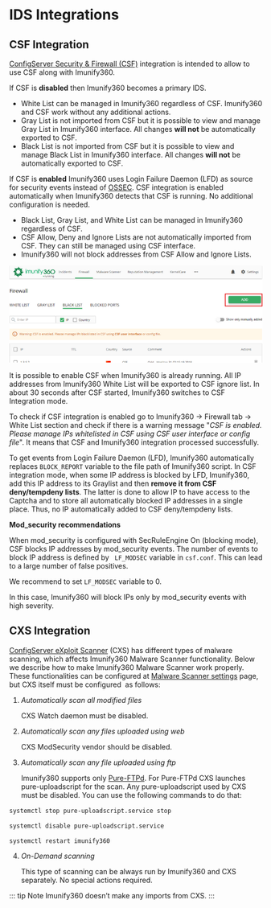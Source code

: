 # IDS Integrations

## CSF Integration


<span class="notranslate">[ConfigServer Security & Firewall (CSF)](https://www.configserver.com/cp/csf.html)</span> integration is intended to allow to use <span class="notranslate">CSF</span> along with Imunify360.

If <span class="notranslate">CSF</span> is **disabled** then Imunify360 becomes a primary <span class="notranslate">IDS</span>.
* <span class="notranslate">White List</span> can be managed in Imunify360 regardless of CSF. Imunify360 and <span class="notranslate">CSF</span> work without any additional actions.
* <span class="notranslate">Gray List</span> is not imported from <span class="notranslate">CSF</span> but it is possible to view and manage <span class="notranslate">Gray List</span> in Imunify360 interface. All changes **will not** be automatically exported to <span class="notranslate">CSF</span>.
* <span class="notranslate">Black List</span> is not imported from <span class="notranslate">CSF</span> but it is possible to view and manage <span class="notranslate">Black List</span> in Imunify360 interface. All changes **will not** be automatically exported to <span class="notranslate">CSF</span>.

If <span class="notranslate">CSF</span> is **enabled** Imunify360 uses <span class="notranslate">Login Failure Daemon (LFD)</span> as source for security events instead of <span class="notranslate">[OSSEC](https://www.ossec.net)</span>. <span class="notranslate">CSF</span> integration is enabled automatically when Imunify360 detects that <span class="notranslate">CSF</span> is running. No additional configuration is needed.

* <span class="notranslate">Black List, Gray List</span>, and <span class="notranslate">White List</span> can be managed in Imunify360 regardless of <span class="notranslate">CSF</span>.
* <span class="notranslate">CSF Allow, Deny</span> and <span class="notranslate">Ignore Lists</span> are not automatically imported from <span class="notranslate">CSF</span>. They can still be managed using <span class="notranslate">CSF</span> interface.
* Imunify360 will not block addresses from <span class="notranslate">CSF Allow</span> and <span class="notranslate">Ignore Lists</span>.

![](/images/firewallblacklistwarning_zoom70.png)


It is possible to enable <span class="notranslate">CSF</span> when Imunify360 is already running. All IP addresses from <span class="notranslate">Imunify360 White List</span> will be exported to <span class="notranslate">CSF ignore list</span>. In about 30 seconds after <span class="notranslate">CSF</span> started, Imunify360 switches to <span class="notranslate">CSF Integration</span> mode.

To check if <span class="notranslate">CSF</span> integration is enabled go to <span class="notranslate">Imunify360 → Firewall tab → White List</span> section and check if there is a warning message <span class="notranslate">"_CSF is enabled. Please manage IPs whitelisted in CSF using CSF user interface or config file_"</span>. It means that <span class="notranslate">CSF</span> and Imunify360 integration processed successfully.

To get events from <span class="notranslate">Login Failure Daemon (LFD)</span>, Imunify360 automatically replaces <span class="notranslate">`BLOCK_REPORT`</span> variable to the file path of Imunify360 script.
In <span class="notranslate">CSF</span> integration mode, when some IP address is blocked by <span class="notranslate">LFD, Imunify360,</span> add this IP address to its <span class="notranslate">Graylist</span> and then **remove it from <span class="notranslate">CSF deny/tempdeny lists</span>**. The latter is done to allow IP to have access to the Captcha and to store all automatically blocked IP addresses in a single place. Thus, no IP automatically added to <span class="notranslate">CSF deny/tempdeny lists</span>.

**<span class="notranslate">Mod_security</span> recommendations**

When <span class="notranslate">mod_security</span> is configured with <span class="notranslate">SecRuleEngine On</span> (blocking mode), <span class="notranslate">CSF</span> blocks IP addresses by <span class="notranslate">mod_security</span> events. The number of events to block IP address is defined by <span class="notranslate">` LF_MODSEC`</span> variable in <span class="notranslate">`csf.conf`</span>. This can lead to a large number of false positives.

We recommend to set <span class="notranslate">`LF_MODSEC`</span> variable to 0.

In this case, Imunify360 will block IPs only by <span class="notranslate">mod_security</span> events with high severity.



## CXS Integration


<span class="notranslate">[ConfigServer eXploit Scanner](https://configserver.com/cp/cxs.html) (CXS)</span> has different types of malware scanning, which affects <span class="notranslate">Imunify360 Malware Scanner</span> functionality. Below we describe how to make <span class="notranslate">Imunify360 Malware Scanner</span> work properly. These functionalities can be configured at <span class="notranslate">[Malware Scanner settings](/dashboard/#settings)</span> page, but <span class="notranslate">CXS</span> itself must be configured  as follows:

1. <span class="notranslate">_Automatically scan all modified files_</span>

   <span class="notranslate">CXS Watch</span> daemon must be disabled.

2. <span class="notranslate">_Automatically scan any files uploaded using web_</span>

   <span class="notranslate">CXS ModSecurity</span> vendor should be disabled.

3. <span class="notranslate">_Automatically scan any file uploaded using ftp_</span>

   Imunify360 supports only <span class="notranslate">[Pure-FTPd](https://www.pureftpd.org)</span>. For <span class="notranslate">Pure-FTPd CXS</span> launches pure-uploadscript for the scan. Any pure-uploadscript used by <span class="notranslate">CXS</span> must be disabled. You can use the following commands to do that:
   
  <div class="notranslate">

  ```
  systemctl stop pure-uploadscript.service stop
  ```
  </div>

  <div class="notranslate">

  ```
  systemctl disable pure-uploadscript.service
  ```
  </div>

  <div class="notranslate">
   
  ```
  systemctl restart imunify360
  ```
  </div>

4. <span class="notranslate">_On-Demand scanning_</span>

   This type of scanning can be always run by Imunify360 and <span class="notranslate">CXS</span> separately. No special actions required.

::: tip Note
Imunify360 doesn’t make any imports from <span class="notranslate">CXS</span>.
:::
